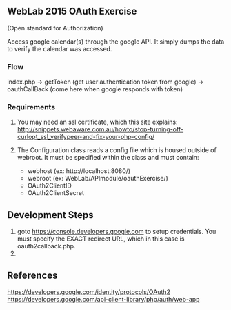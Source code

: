 ## WebLab 2015 OAuth Exercise ##
(Open standard for Authorization)

Access google calendar(s) through the google API. It simply dumps the data to verify the calendar was accessed.

### Flow ###
index.php 
-> getToken  (get user authentication token from google)
-> oauthCallBack (come here when google responds with token)

### Requirements ###
1. You may need an ssl certificate, which this site explains: http://snippets.webaware.com.au/howto/stop-turning-off-curlopt_ssl_verifypeer-and-fix-your-php-config/

1. The Configuration class reads a config file which is housed outside of webroot. It must be specified within the class and must contain:
	* webhost (ex: http://localhost:8080/)
	* webroot (ex: WebLab/APImodule/oauthExercise/)
	* OAuth2ClientID
	* OAuth2ClientSecret


## Development Steps ##
1. goto https://console.developers.google.com to setup credentials. You must specify the EXACT redirect URL, which in this case is oauth2callback.php.
1. 

## References ##
https://developers.google.com/identity/protocols/OAuth2
https://developers.google.com/api-client-library/php/auth/web-app
